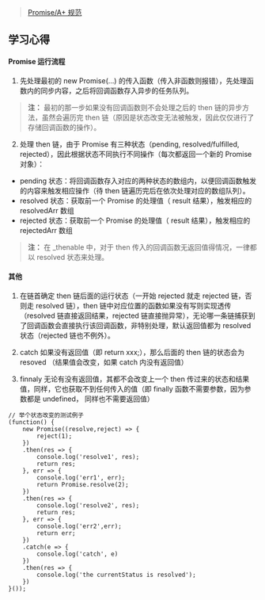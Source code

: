 > [Promise/A+ 规范](http://malcolmyu.github.io/malnote/2015/06/12/Promises-A-Plus/)

## 学习心得
#### Promise 运行流程
1. 先处理最初的 new Promise(...) 的传入函数（传入非函数则报错），先处理函数内的同步内容，之后将回调函数存入异步的任务队列。

> **注：** 最初的那一步如果没有回调函数则不会处理之后的 then 链的异步方法，虽然会遍历完 then 链（原因是状态改变无法被触发，因此仅仅进行了存储回调函数的操作）。

2. 处理 then 链，由于 Promise 有三种状态（pending, resolved/fulfilled, rejected），因此根据状态不同执行不同操作（每次都返回一个新的 Promise 对象）：
- pending 状态：将回调函数存入对应的两种状态的数组内，以便回调函数触发的内容来触发相应操作（待 then 链遍历完后在依次处理对应的数组队列）。
- resolved 状态：获取前一个 Promise 的处理值（ result 结果），触发相应的 resolvedArr 数组
- rejected 状态：获取前一个 Promise 的处理值（ result 结果），触发相应的 rejectedArr 数组

> **注：** 在 _thenable 中，对于 then 传入的回调函数无返回值得情况，一律都以 resolved 状态来处理。

#### 其他
1. 在链首确定 then 链后面的运行状态（一开始 rejected 就走 rejected 链，否则走 resolved 链），then 链中对应位置的函数如果没有写则实现透传（resolved 链直接返回结果，rejected 链直接抛异常），无论哪一条链捕获到了回调函数会直接执行该回调函数，非特别处理，默认返回值都为 resolved 状态（rejected 链也不例外）。

2. catch 如果没有返回值（即 return xxx;），那么后面的 then 链的状态会为 resoved （结果值会改变，如果 catch 内没有返回值）

3. finnaly 无论有没有返回值，其都不会改变上一个 then 传过来的状态和结果值，同样，它也获取不到任何传入的值（即 finally 函数不需要参数，因为参数都是 undefined， 同样也不需要返回值）

```JS
// 举个状态改变的测试例子
(function() {
    new Promise((resolve,reject) => {
        reject(1);
    })
    .then(res => {
        console.log('resolve1', res);
        return res;
    }, err => {
        console.log('err1', err);
        return Promise.resolve(2);
    })
    .then(res => {
        console.log('resolve2', res);
        return res;
    }, err => {
        console.log('err2',err);
        return err;
    })
    .catch(e => {
        console.log('catch', e)
    })
    .then(res => {
        console.log('the currentStatus is resolved');
    })
}());
```